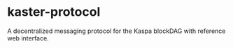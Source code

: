 # kaster-protocol
A decentralized messaging protocol for the Kaspa blockDAG with reference web interface.
